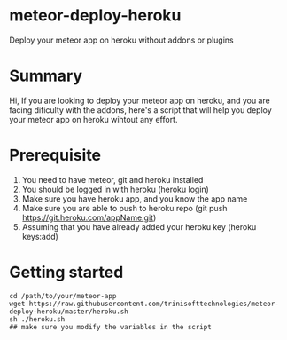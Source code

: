 # meteor-deploy-heroku
Deploy your meteor app on heroku without addons or plugins

# Summary

Hi, If you are looking to deploy your meteor app on heroku, and you are facing dificulty with the addons, here's a script that will help you deploy your meteor app on heroku wihtout any effort.

# Prerequisite

1. You need to have meteor, git and heroku installed
2. You should be logged in with heroku (heroku login)
3. Make sure you have heroku app, and you know the app name
4. Make sure you are able to push to heroku repo (git push https://git.heroku.com/appName.git)
5. Assuming that you have already added your heroku key (heroku keys:add)

# Getting started

```
cd /path/to/your/meteor-app
wget https://raw.githubusercontent.com/trinisofttechnologies/meteor-deploy-heroku/master/heroku.sh
sh ./heroku.sh
## make sure you modify the variables in the script
```